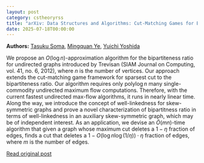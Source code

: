 ```yaml
---
layout: post
category: cstheoryrss
title: "arXiv: Data Structures and Algorithms: Cut-Matching Games for Bipartiteness Ratio of Undirected Graphs"
date: 2025-07-18T00:00:00
---
```


**Authors:** [Tasuku Soma](https://dblp.uni-trier.de/search?q=Tasuku+Soma), [Mingquan Ye](https://dblp.uni-trier.de/search?q=Mingquan+Ye), [Yuichi Yoshida](https://dblp.uni-trier.de/search?q=Yuichi+Yoshida)

We propose an $O(\log n)$-approximation algorithm for the bipartiteness ratio
for undirected graphs introduced by Trevisan (SIAM Journal on Computing, vol.
41, no. 6, 2012), where $n$ is the number of vertices. Our approach extends the
cut-matching game framework for sparsest cut to the bipartiteness ratio. Our
algorithm requires only $\mathrm{poly}\log n$ many single-commodity undirected
maximum flow computations. Therefore, with the current fastest undirected
max-flow algorithms, it runs in nearly linear time. Along the way, we introduce
the concept of well-linkedness for skew-symmetric graphs and prove a novel
characterization of bipartitness ratio in terms of well-linkedness in an
auxiliary skew-symmetric graph, which may be of independent interest.
As an application, we devise an $\tilde{O}(mn)$-time algorithm that given a
graph whose maximum cut deletes a $1-\eta$ fraction of edges, finds a cut that
deletes a $1 - O(\log n \log(1/\eta)) \cdot \eta$ fraction of edges, where $m$
is the number of edges.

[Read original post](http://arxiv.org/abs/2507.12847v1)
